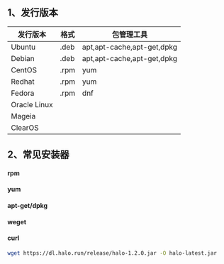 ## 1、发行版本

| 发行版本     | 格式 | 包管理工具                 |
| ------------ | ---- | -------------------------- |
| Ubuntu       | .deb | apt,apt-cache,apt-get,dpkg |
| Debian       | .deb | apt,apt-cache,apt-get,dpkg |
| CentOS       | .rpm | yum                        |
| Redhat       | .rpm | yum                        |
| Fedora       | .rpm | dnf                        |
| Oracle Linux |      |                            |
| Mageia       |      |                            |
| ClearOS      |      |                            |

## 2、常见安装器

#### rpm

#### yum

#### apt-get/dpkg

#### weget

#### curl

```bash
wget https://dl.halo.run/release/halo-1.2.0.jar -O halo-latest.jar
```